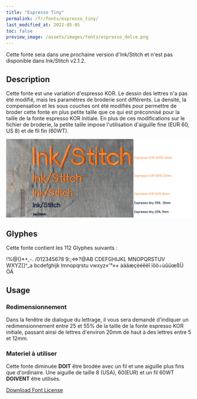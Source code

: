 ```yaml
---
title: "Espresso Tiny"
permalink: /fr/fonts/espresso_tiny/
last_modified_at: 2022-05-05
toc: false
preview_image: /assets/images/fonts/espresso_dolce.png
---
```



Cette fonte sera dans une prochaine version d'Ink/Stitch  et n'est pas disponible dans Ink/Stitch v2.1.2.

## Description

Cette fonte est une variation d'espresso KOR.
Le dessin des lettres n'a pas été modifié, mais les paramètres de broderie sont différents. 
La densité, la compensation et les sous couches ont été modifiés pour permettre de broder cette fonte en plus petite taille que ce qui est préconnisé pour la taille  de la fonte espresso KOR initiale. En plus de ces modifications sur le fichier de broderie, la petite taille impose l'utilisation d'aiguille fine (EUR 60, US 8) et de fil fin (60WT).

![Dimensions Espresso](/assets/images/fonts/Sizing/espressosizing.jpg)

## Glyphes
Cette fonte contient les 112 Glyphes suivants :

!%@()*+,-.
/012345678
9:;<=>?@AB
CDEFGHIJKL
MNOPQRSTUV
WXYZ[\]^_a
bcdefghijk
lmnopqrstu
vwxyz«'°»×
àâäæçèéêëî
ïôö÷ùûüœßÜ
ÖÄ


## Usage
### Redimensionnement

Dans la fenêtre de dialogue du lettrage, il vous sera demandé d'indiquer un redimensionnement entre 25 et 55% de la taille de la fonte espresso KOR initiale, passant ainsi de lettres d'environ 20mm de haut à des lettres entre 5 et 12mm.

### Materiel à utiliser

Cette fonte diminuée **DOIT** être brodée avec un fil et une aiguille plus fins que d'ordinaire. Une aiguille de taille 8 (USA), 60(EUR) et un fil 60WT **DOIVENT** être utilisés.

[Download Font License](https://github.com/inkstitch/inkstitch/tree/main/fonts/espresso_KOR/LICENSE)

